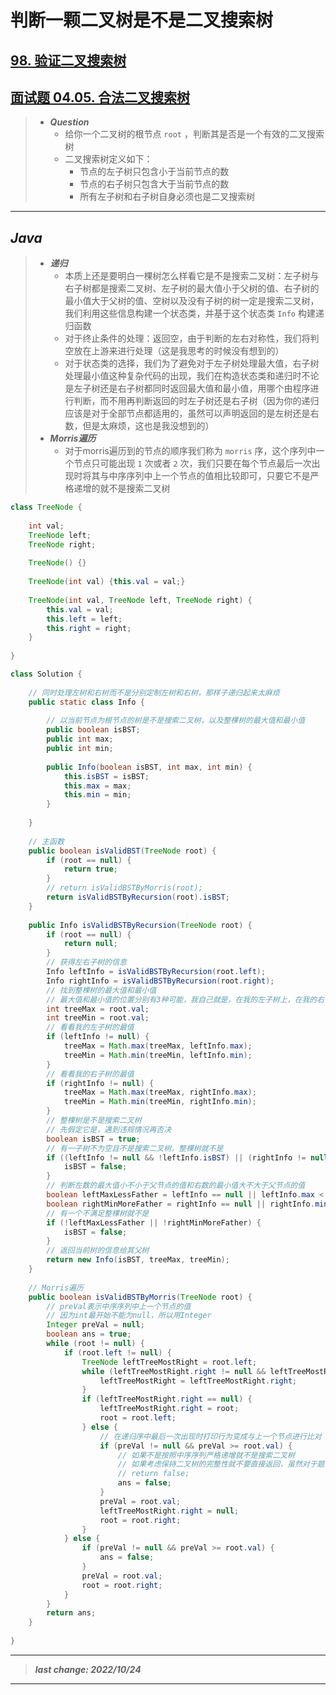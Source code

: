 # 判断一颗二叉树是不是二叉搜索树

## [98. 验证二叉搜索树](https://leetcode.cn/problems/validate-binary-search-tree/)

## [面试题 04.05. 合法二叉搜索树](https://leetcode.cn/problems/legal-binary-search-tree-lcci/)

> - ***Question***
>   - 给你一个二叉树的根节点 `root` ，判断其是否是一个有效的二叉搜索树
>   - 二叉搜索树定义如下：
>     - 节点的左子树只包含小于当前节点的数
>     - 节点的右子树只包含大于当前节点的数
>     - 所有左子树和右子树自身必须也是二叉搜索树

---

## *Java*

> - ***递归***
>   - 本质上还是要明白一棵树怎么样看它是不是搜索二叉树：左子树与右子树都是搜索二叉树、左子树的最大值小于父树的值、右子树的最小值大于父树的值、空树以及没有子树的树一定是搜索二叉树，我们利用这些信息构建一个状态类，并基于这个状态类 `Info` 构建递归函数
>   - 对于终止条件的处理：返回空，由于判断的左右对称性，我们将判空放在上游来进行处理（这是我思考的时候没有想到的）
>   - 对于状态类的选择，我们为了避免对于左子树处理最大值，右子树处理最小值这种复杂代码的出现，我们在构造状态类和递归时不论是左子树还是右子树都同时返回最大值和最小值，用哪个由程序进行判断，而不用再判断返回的时左子树还是右子树（因为你的递归应该是对于全部节点都适用的，虽然可以声明返回的是左树还是右数，但是太麻烦，这也是我没想到的）
> - ***Morris遍历***
>   - 对于morris遍历到的节点的顺序我们称为 `morris` 序，这个序列中一个节点只可能出现 `1` 次或者 `2` 次，我们只要在每个节点最后一次出现时将其与中序序列中上一个节点的值相比较即可，只要它不是严格递增的就不是搜索二叉树

```java
class TreeNode {
    
    int val;
    TreeNode left;
    TreeNode right;
    
    TreeNode() {}
    
    TreeNode(int val) {this.val = val;}
    
    TreeNode(int val, TreeNode left, TreeNode right) {
        this.val = val;
        this.left = left;
        this.right = right;
    }
    
}

class Solution {
    
    // 同时处理左树和右树而不是分别定制左树和右树，那样子递归起来太麻烦
    public static class Info {
        
        // 以当前节点为根节点的树是不是搜索二叉树，以及整棵树的最大值和最小值
        public boolean isBST;
        public int max;
        public int min;
        
        public Info(boolean isBST, int max, int min) {
            this.isBST = isBST;
            this.max = max;
            this.min = min;
        }
        
    }
    
    // 主函数
    public boolean isValidBST(TreeNode root) {
        if (root == null) {
            return true;
        }
        // return isValidBSTByMorris(root);
        return isValidBSTByRecursion(root).isBST;
    }
    
    public Info isValidBSTByRecursion(TreeNode root) {
        if (root == null) {
            return null;
        }
        // 获得左右子树的信息
        Info leftInfo = isValidBSTByRecursion(root.left);
        Info rightInfo = isValidBSTByRecursion(root.right);
        // 找到整棵树的最大值和最小值
        // 最大值和最小值的位置分别有3种可能，我自己就是，在我的左子树上，在我的右子树上
        int treeMax = root.val;
        int treeMin = root.val;
        // 看看我的左子树的最值
        if (leftInfo != null) {
            treeMax = Math.max(treeMax, leftInfo.max);
            treeMin = Math.min(treeMin, leftInfo.min);
        }
        // 看看我的右子树的最值
        if (rightInfo != null) {
            treeMax = Math.max(treeMax, rightInfo.max);
            treeMin = Math.min(treeMin, rightInfo.min);
        }
        // 整棵树是不是搜索二叉树
        // 先假定它是，遇到违规情况再否决
        boolean isBST = true;
        // 有一子树不为空且不是搜索二叉树，整棵树就不是
        if ((leftInfo != null && !leftInfo.isBST) || (rightInfo != null && !rightInfo.isBST)) {
            isBST = false;
        }
        // 判断左数的最大值小不小于父节点的值和右数的最小值大不大于父节点的值
        boolean leftMaxLessFather = leftInfo == null || leftInfo.max < root.val;
        boolean rightMinMoreFather = rightInfo == null || rightInfo.min > root.val;
        // 有一个不满足整棵树就不是
        if (!leftMaxLessFather || !rightMinMoreFather) {
            isBST = false;
        }
        // 返回当前树的信息给其父树
        return new Info(isBST, treeMax, treeMin);
    }
    
    // Morris遍历
    public boolean isValidBSTByMorris(TreeNode root) {
        // preVal表示中序序列中上一个节点的值
        // 因为int最开始不能为null，所以用Integer
        Integer preVal = null;
        boolean ans = true;
        while (root != null) {
            if (root.left != null) {
                TreeNode leftTreeMostRight = root.left;
                while (leftTreeMostRight.right != null && leftTreeMostRight.right != root) {
                    leftTreeMostRight = leftTreeMostRight.right;
                }
                if (leftTreeMostRight.right == null) {
                    leftTreeMostRight.right = root;
                    root = root.left;
                } else {
                    // 在递归序中最后一次出现时打印行为变成与上一个节点进行比对
                    if (preVal != null && preVal >= root.val) {
                        // 如果不是按照中序序列严格递增就不是搜索二叉树
                        // 如果考虑保持二叉树的完整性就不要直接返回，虽然对于题目也对
                        // return false;
                        ans = false;
                    }
                    preVal = root.val;
                    leftTreeMostRight.right = null;
                    root = root.right;
                }
            } else {
                if (preVal != null && preVal >= root.val) {
                    ans = false;
                }
                preVal = root.val;
                root = root.right;
            }
        }
        return ans;
    }
    
}
```

---

> ***last change: 2022/10/24***

---
